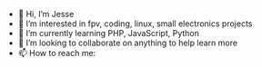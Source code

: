 - 👋 Hi, I’m Jesse
- 👀 I’m interested in fpv, coding, linux, small electronics projects
- 🌱 I’m currently learning PHP, JavaScript, Python
- 💞️ I’m looking to collaborate on anything to help learn more
- 📫 How to reach me: 

<!---
00jferna/00jferna is a ✨ special ✨ repository because its `README.md` (this file) appears on your GitHub profile.
You can click the Preview link to take a look at your changes.
--->
